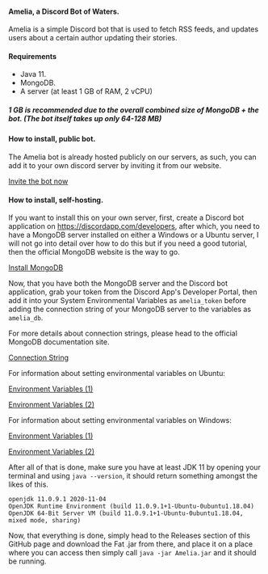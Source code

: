 #### Amelia, a Discord Bot of Waters.

Amelia is a simple Discord bot that is used to fetch RSS feeds, and updates users
about a certain author updating their stories.

#### Requirements
- Java 11.
- MongoDB.
- A server (at least 1 GB of RAM, 2 vCPU)
##### 1 GB is recommended due to the overall combined size of MongoDB + the bot. (The bot itself takes up only 64-128 MB)

#### How to install, public bot.

The Amelia bot is already hosted publicly on our servers, as such, you can add it to your own
discord server by inviting it from our website.

[Invite the bot now](https://manabot.fun/amelia)


#### How to install, self-hosting.
If you want to install this on your own server, first, create a Discord bot application on https://discordapp.com/developers,
after which, you need to have a MongoDB server installed on either a Windows or a Ubuntu server, I will not go into detail
over how to do this but if you need a good tutorial, then the official MongoDB website is the way to go.

[Install MongoDB](https://docs.mongodb.com/manual/tutorial/install-mongodb-on-ubuntu/)

Now, that you have both the MongoDB server and the Discord bot application, grab your token from the Discord App's Developer Portal,
then add it into your System Environmental Variables as `amelia_token` before adding the connection string of your MongoDB server
to the variables as `amelia_db`.

For more details about connection strings, please head to the official MongoDB documentation site.

[Connection String](https://docs.mongodb.com/manual/reference/connection-string/)

For information about setting environmental variables on Ubuntu:

[Environment Variables (1)](https://mkyong.com/linux/how-to-set-environment-variable-in-ubuntu)

[Environment Variables (2)](https://help.ubuntu.com/community/EnvironmentVariables)

For information about setting environmental variables on Windows:

[Environment Variables (1)](https://docs.oracle.com/en/database/oracle/r-enterprise/1.5.1/oread/creating-and-modifying-environment-variables-on-windows.html)

[Environment Variables (2)](https://www.computerhope.com/issues/ch000549.htm)

After all of that is done, make sure you have at least JDK 11 by opening your terminal and using `java --version`, it should return something amongst the likes of this.

```
openjdk 11.0.9.1 2020-11-04
OpenJDK Runtime Environment (build 11.0.9.1+1-Ubuntu-0ubuntu1.18.04)
OpenJDK 64-Bit Server VM (build 11.0.9.1+1-Ubuntu-0ubuntu1.18.04, mixed mode, sharing)
```

Now, that everything is done, simply head to the Releases section of this GitHub page and download the Fat .jar
from there, and place it on a place where you can access then simply call `java -jar Amelia.jar` and it should be running.
